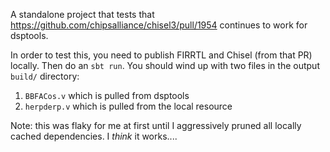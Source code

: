 A standalone project that tests that https://github.com/chipsalliance/chisel3/pull/1954 continues to work for dsptools.

In order to test this, you need to publish FIRRTL and Chisel (from that PR) locally.
Then do an `sbt run`.
You should wind up with two files in the output `build/` directory:

1. `BBFACos.v` which is pulled from dsptools
2. `herpderp.v` which is pulled from the local resource

Note: this was flaky for me at first until I aggressively pruned all locally cached dependencies. I *think* it works....
